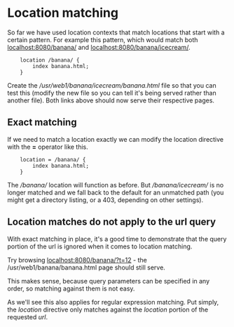 # Location matching

So far we have used location contexts that match locations that start with a certain pattern. For example this pattern, which would match both [localhost:8080/banana/](http://localhost:8080/banana/) and [localhost:8080/banana/icecream/](http://localhost:8080/banana/icecream/).

```Nginx
    location /banana/ {
        index banana.html;
    }
```

Create the _/usr/web1/banana/icecream/banana.html_ file so that you can test this (modify the new file so you can tell it's being served rather than another file). Both links above should now serve their respective pages.

## Exact matching

If we need to match a location exactly we can modify the location directive with the **=** operator like this.

```Nginx
    location = /banana/ {
        index banana.html;
    }
```

The _/banana/_ location will function as before. But _/banana/icecream/_ is no longer matched and we fall back to the default for an unmatched path (you might get a directory listing, or a 403, depending on other settings).

## Location matches do not apply to the url query

With exact matching in place, it's a good time to demonstrate that the query portion of the url is ignored when it comes to location matching.

Try browsing [localhost:8080/banana/?t=12](http://localhost:8080/banana/?t=12) - the /usr/web1/banana/banana.html page should still serve.

This makes sense, because query parameters can be specified in any order, so matching against them is not easy.

As we'll see this also applies for regular expression matching. Put simply, the _location_ directive only matches against the _location_ portion of the requested _url_.
